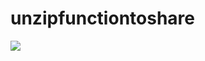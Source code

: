 # unzipfunctiontoshare

<a href="https://portal.azure.com/#create/Microsoft.Template/uri/https://raw.githubusercontent.com/wegeneda/unzipfunctiontoshare/master/Deployment/deployazure.json" target="_blank"><img src="https://azuredeploy.net/deploybutton.png"/></a>
